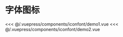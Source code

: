 # 字体图标

<common-democode title="iconfont字体图标" description="阿里 iconfont 字体图标可以不加 <code>icon-</code> 前缀">
  <iconfont-demo1></iconfont-demo1>
  <highlight-code slot="codeText" lang="vue">
<<< @/.vuepress/components/iconfont/demo1.vue
  </highlight-code>
</common-democode>

<common-democode title="element-ui字体图标" description="element-ui字体图标必须完整的名字，即必须有 <code>el-icon-</code> 前缀">
  <iconfont-demo2></iconfont-demo2>
  <highlight-code slot="codeText" lang="vue">
<<< @/.vuepress/components/iconfont/demo2.vue
  </highlight-code>
</common-democode>

<iconfont-attr-desc></iconfont-attr-desc>
